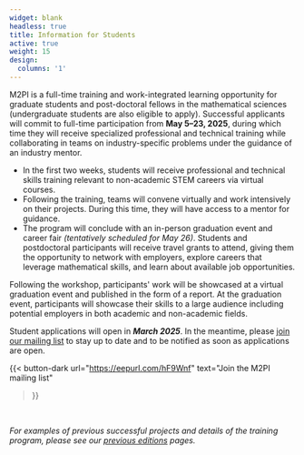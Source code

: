 ```yaml
---
widget: blank
headless: true
title: Information for Students
active: true
weight: 15
design:
  columns: '1'
---
```

M2PI is a full-time training and work-integrated learning opportunity for
graduate students and post-doctoral fellows in the mathematical sciences
(undergraduate students are also eligible to apply). Successful applicants
will commit to full-time participation from **May 5–23, 2025**, during which
time they will receive specialized professional and technical training while
collaborating in teams on industry-specific problems under the guidance of an
industry mentor.


  * In the first two weeks, students will receive professional and technical
    skills training relevant to non-academic STEM careers via virtual
    courses.
  * Following the training, teams will convene virtually and work intensively on
    their projects. During this time, they will have access to a mentor for
    guidance.
  * The program will conclude with an in-person graduation event and career
    fair _(tentatively scheduled for May 26)_. Students and postdoctoral
    participants will receive travel grants to attend, giving them the
    opportunity to network with employers, explore careers that leverage
    mathematical skills, and learn about available job opportunities.

Following the workshop, participants' work will be showcased at a virtual graduation
event and published in the form of a report. At the graduation event,
participants will showcase their skills to a large audience including potential
employers in both academic and non-academic fields.

Student applications will open in **_March 2025_**. In the
meantime, please [join our mailing list](https://eepurl.com/hF9Wnf) to stay up
to date and to be notified as soon as applications are open.

{{< button-dark
  url="https://eepurl.com/hF9Wnf"
  text="Join the M2PI mailing list"
>}}

&nbsp;

_For examples of previous successful projects and details of the training
program, please see our [previous editions](/#editions) pages._
